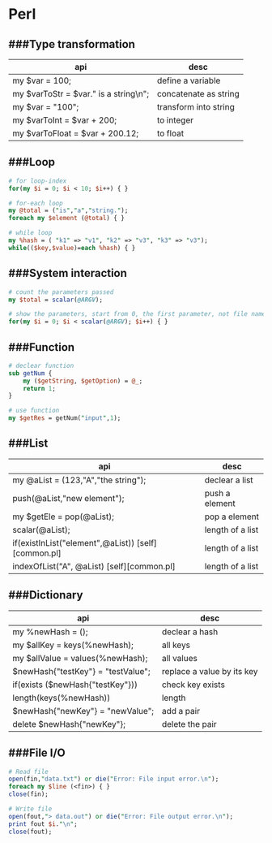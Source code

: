 # Perl

<script type="text/javascript" src="../js/general.js"></script>

###Type transformation
---

| api | desc |
| -- | -- |
| my $var = 100; | define a variable |
| my $varToStr = $var." is a string\n";| concatenate as string |
| my $var = "100"; | transform into string |
| my $varToInt = $var + 200; | to integer |
| my $varToFloat = $var + 200.12; | to float |

###Loop
---

```Perl
# for loop-index				
for(my $i = 0; $i < 10; $i++) { }
```

```Perl
# for-each loop
my @total = ("is","a","string.");
foreach my $element (@total) { }
```

```Perl
# while loop
my %hash = ( "k1" => "v1", "k2" => "v3", "k3" => "v3");
while(($key,$value)=each %hash) { }
```

###System interaction
---

```Perl
# count the parameters passed
my $total = scalar(@ARGV);		
```

```Perl
# show the parameters, start from 0, the first parameter, not file name
for(my $i = 0; $i < scalar(@ARGV); $i++) { }
```

###Function
---

```perl
# declear function
sub getNum {
	my ($getString, $getOption) = @_;
    return 1;
}
```

```Perl
# use function
my $getRes = getNum("input",1);
```

###List
---

| api | desc |
| -- | -- |
| my @aList = (123,"A","the string"); | declear a list |
| push(@aList,"new element"); | push a element |
| my $getEle = pop(@aList); | pop a element |
| scalar(@aList); | length of a list |
| if(existInList("element",@aList)) [self][common.pl] | length of a list |
| indexOfList("A", @aList) [self][common.pl] | length of a list |

###Dictionary
---

| api | desc |
| -- | -- |
| my %newHash = (); | declear a hash |
| my $allKey = keys(%newHash); | all keys |
| my $allValue = values(%newHash); | all values |
| $newHash{"testKey"} = "testValue"; | replace a value by its key |
| if(exists ($newHash{"testKey"})) | check key exists |
| length(keys(%newHash)) | length |
| $newHash{"newKey"} = "newValue"; | add a pair |
| delete $newHash{"newKey"}; | delete the pair |

###File I/O
---

```Perl
# Read file
open(fin,"data.txt") or die("Error: File input error.\n");
foreach my $line (<fin>) { }
close(fin);
```

```Perl
# Write file
open(fout,"> data.out") or die("Error: File output error.\n");
print fout $i."\n";
close(fout);
```


